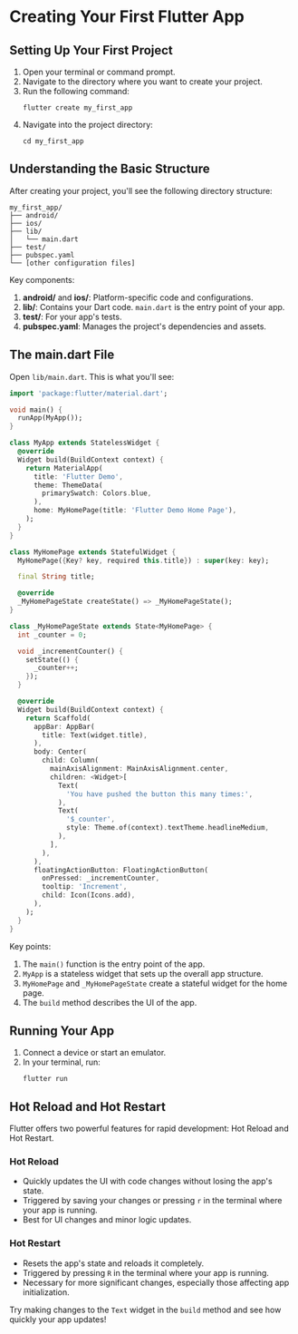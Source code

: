 # Creating Your First Flutter App

## Setting Up Your First Project

1. Open your terminal or command prompt.
2. Navigate to the directory where you want to create your project.
3. Run the following command:
   ```
   flutter create my_first_app
   ```
4. Navigate into the project directory:
   ```
   cd my_first_app
   ```

## Understanding the Basic Structure

After creating your project, you'll see the following directory structure:

```
my_first_app/
├── android/
├── ios/
├── lib/
│   └── main.dart
├── test/
├── pubspec.yaml
└── [other configuration files]
```

Key components:

1. **android/** and **ios/**: Platform-specific code and configurations.
2. **lib/**: Contains your Dart code. `main.dart` is the entry point of your app.
3. **test/**: For your app's tests.
4. **pubspec.yaml**: Manages the project's dependencies and assets.

## The main.dart File

Open `lib/main.dart`. This is what you'll see:

```dart
import 'package:flutter/material.dart';

void main() {
  runApp(MyApp());
}

class MyApp extends StatelessWidget {
  @override
  Widget build(BuildContext context) {
    return MaterialApp(
      title: 'Flutter Demo',
      theme: ThemeData(
        primarySwatch: Colors.blue,
      ),
      home: MyHomePage(title: 'Flutter Demo Home Page'),
    );
  }
}

class MyHomePage extends StatefulWidget {
  MyHomePage({Key? key, required this.title}) : super(key: key);

  final String title;

  @override
  _MyHomePageState createState() => _MyHomePageState();
}

class _MyHomePageState extends State<MyHomePage> {
  int _counter = 0;

  void _incrementCounter() {
    setState(() {
      _counter++;
    });
  }

  @override
  Widget build(BuildContext context) {
    return Scaffold(
      appBar: AppBar(
        title: Text(widget.title),
      ),
      body: Center(
        child: Column(
          mainAxisAlignment: MainAxisAlignment.center,
          children: <Widget>[
            Text(
              'You have pushed the button this many times:',
            ),
            Text(
              '$_counter',
              style: Theme.of(context).textTheme.headlineMedium,
            ),
          ],
        ),
      ),
      floatingActionButton: FloatingActionButton(
        onPressed: _incrementCounter,
        tooltip: 'Increment',
        child: Icon(Icons.add),
      ),
    );
  }
}
```

Key points:

1. The `main()` function is the entry point of the app.
2. `MyApp` is a stateless widget that sets up the overall app structure.
3. `MyHomePage` and `_MyHomePageState` create a stateful widget for the home page.
4. The `build` method describes the UI of the app.

## Running Your App

1. Connect a device or start an emulator.
2. In your terminal, run:
   ```
   flutter run
   ```

## Hot Reload and Hot Restart

Flutter offers two powerful features for rapid development: Hot Reload and Hot Restart.

### Hot Reload

- Quickly updates the UI with code changes without losing the app's state.
- Triggered by saving your changes or pressing `r` in the terminal where your app is running.
- Best for UI changes and minor logic updates.

### Hot Restart

- Resets the app's state and reloads it completely.
- Triggered by pressing `R` in the terminal where your app is running.
- Necessary for more significant changes, especially those affecting app initialization.

Try making changes to the `Text` widget in the `build` method and see how quickly your app updates!

